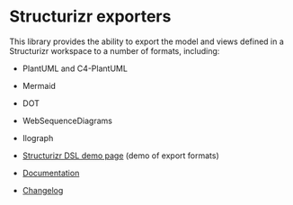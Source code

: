# Structurizr exporters

This library provides the ability to export the model and views defined in a Structurizr workspace to a number of formats, including:

- PlantUML and C4-PlantUML
- Mermaid
- DOT
- WebSequenceDiagrams
- Ilograph

- [Structurizr DSL demo page](https://structurizr.com/dsl) (demo of export formats)
- [Documentation](https://docs.structurizr.com/export)
- [Changelog](docs/changelog.md)
